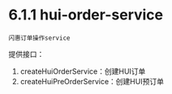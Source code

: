 # 6.1.1 hui-order-service

    闪惠订单操作service
    

提供接口：
1. createHuiOrderService：创建HUI订单
2. createHuiPreOrderService：创建HUI预订单

